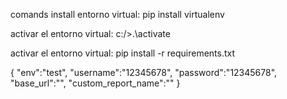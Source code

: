 comands
install entorno virtual:
pip install virtualenv

activar el entorno virtual:
c:/>.\activate

activar el entorno virtual:
pip install -r requirements.txt

{
    "env":"test",
    "username":"12345678",
    "password":"12345678",
    "base_url":"",
    "custom_report_name":""
}